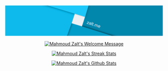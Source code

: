 <p align="center">
	<a href="http://zalt.me">
		<img alt="Mahmoud Zalt's Banner"
			 src="https://github.com/Mahmoudz/Mahmoudz/blob/main/static/images/zalt-banner.png">
	</a>
</p>

<p align="center">
	<a href="http://zalt.me">
		<img alt="Mahmoud Zalt's Welcome Message"
			 src="https://readme-typing-svg.herokuapp.com/?lines=Welcome+to+Mahmoudz+GitHub+page+:)&center=true&width=450&height=55">
	</a>
</p>


<p align="center">
	<a href="http://zalt.me">
		<img alt="Mahmoud Zalt's Streak Stats"
			 src="https://github-readme-streak-stats.herokuapp.com/?user=mahmoudz&theme=black-ice&hide_border=true&stroke=0000&background=0D1117&ring=60D9FA&fire=60D9FA&currStreakLabel=60D9FA"/>
	</a>
</p>

<p align="center">
	<a href="http://zalt.me">
		<img alt="Mahmoud Zalt's Github Stats"
			 src="https://denvercoder1-github-readme-stats.vercel.app/api?username=mahmoudz&show_icons=true&count_private=true&theme=react&hide_border=true&bg_color=0D1117"/>
	</a>
</p>

<!-- <p align="center">
	<a href="http://zalt.me">
		<img alt="Mahmoud Zalt's Activity Graph"
			 src="https://activity-graph.herokuapp.com/graph?username=mahmoudz&bg_color=0D1117&color=5BCDEC&line=5BCDEC&point=FFFFFF&hide_border=true"/>
	</a>
</p> -->
